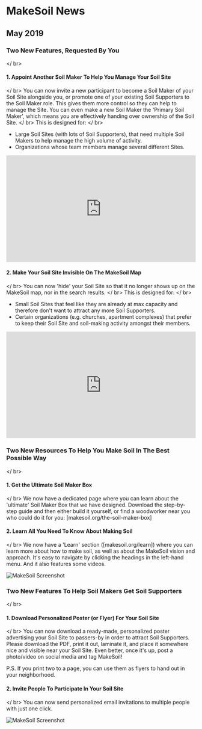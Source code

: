 # MakeSoil News

## May 2019

### Two New Features, Requested By You
</ br>
#### 1. Appoint Another Soil Maker To Help You Manage Your Soil Site
</ br>
You can now invite a new participant to become a Soil Maker of your Soil Site alongside you, or promote one of your existing Soil Supporters to the Soil Maker role. This gives them more control so they can help to manage the Site. You can even make a new Soil Maker the 'Primary Soil Maker', which means you are effectively handing over ownership of the Soil Site.
</ br>
This is designed for:
</ br>
- Large Soil Sites (with lots of Soil Supporters), that need multiple Soil Makers to help manage the high volume of activity.
- Organizations whose team members manage several different Sites.

<div style="overflow:hidden;padding-bottom:56.25%;position:relative;height:0;">
<iframe style="left:0;top:0;height:100%;width:100%;position:absolute;" width="560" height="315" src="https://www.youtube.com/embed/TGHEY_JctP0?rel=0&modestbranding=1" frameborder="0" allow="accelerometer; autoplay; encrypted-media; gyroscope; picture-in-picture" allowfullscreen></iframe>
</div>

#### 2. Make Your Soil Site Invisible On The MakeSoil Map
</ br>
You can now 'hide' your Soil Site so that it no longer shows up on the MakeSoil map, nor in the search results.
</ br>
This is designed for:
</ br>

- Small Soil Sites that feel like they are already at max capacity and therefore don't want to attract any more Soil Supporters.
- Certain organizations (e.g. churches, apartment complexes) that prefer to keep their Soil Site and soil-making activity amongst their members.

<div style="overflow:hidden;padding-bottom:56.25%;position:relative;height:0;">
<iframe style="left:0;top:0;height:100%;width:100%;position:absolute;" width="560" height="315" src="https://www.youtube.com/embed/d4G10aqyQC0?rel=0&modestbranding=1" frameborder="0" allow="accelerometer; autoplay; encrypted-media; gyroscope; picture-in-picture" allowfullscreen></iframe>
</div>

### Two New Resources To Help You Make Soil In The Best Possible Way
</ br>
#### 1. Get the Ultimate Soil Maker Box
</ br>
We now have a dedicated page where you can learn about the 'ultimate' Soil Maker Box that we have designed. Download the step-by-step guide and then either build it yourself, or find a woodworker near you who could do it for you: [makesoil.org/the-soil-maker-box]

#### 2. Learn All You Need To Know About Making Soil
</ br>
We now have a 'Learn' section ([makesoil.org/learn]) where you can learn more about how to make soil, as well as about the MakeSoil vision and approach. It's easy to navigate by clicking the headings in the left-hand menu. And it also features some videos.

![MakeSoil Screenshot](https://raw.githubusercontent.com/MakeSoil/public-pages/master/images/2-new-resources.png)


### Two New Features To Help Soil Makers Get Soil Supporters
</ br>
#### 1. Download Personalized Poster (or Flyer) For Your Soil Site
</ br>
You can now download a ready-made, personalized poster advertising your Soil Site to passers-by in order to attract Soil Supporters. Please download the PDF, print it out, laminate it, and place it somewhere nice and visible near your Soil Site. Even better, once it's up, post a photo/video on social media and tag MakeSoil!

P.S. If you print two to a page, you can use them as flyers to hand out in your neighborhood.

#### 2. Invite People To Participate In Your Soil Site
</ br>
You can now send personalized email invitations to multiple people with just one click.


![MakeSoil Screenshot](https://raw.githubusercontent.com/MakeSoil/public-pages/master/images/2-new-features.png)
